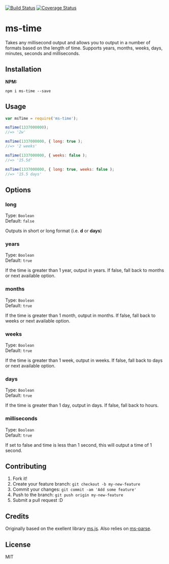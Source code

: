 [![Build Status](https://travis-ci.org/codymorrison/ms-conversion.svg?branch=master)](https://travis-ci.org/codymorrison/ms-conversion) [![Coverage Status](https://coveralls.io/repos/codymorrison/ms-conversion/badge.svg)](https://coveralls.io/r/codymorrison/ms-conversion)


# ms-time

Takes any millisecond output and allows you to output in a number of formats based on the length of time. Supports years, months, weeks, days, minutes, seconds and milliseconds.

## Installation

**NPM:**

```npm i ms-time --save```

## Usage

```js
var msTime = require('ms-time');

msTime(1337000000);
//=> '2w'

msTime(1337000000, { long: true );
//=> '2 weeks'

msTime(1337000000, { weeks: false );
//=> '15.5d'

msTime(1337000000, { long: true, weeks: false );
//=> '15.5 days'
```

## Options

### long

Type: ```Boolean```<br>
Default: ```false```

Outputs in short or long format (i.e. **d** or **days**)

### years

Type: ```Boolean```<br>
Default: ```true```

If the time is greater than 1 year, output in years. If false, fall back to months or next available option.

### months

Type: ```Boolean```<br>
Default: ```true```

If the time is greater than 1 month, output in months. If false, fall back to weeks or next available option.

### weeks

Type: ```Boolean```<br>
Default: ```true```

If the time is greater than 1 week, output in weeks. If false, fall back to days or next available option.

### days

Type: ```Boolean```<br>
Default: ```true```

If the time is greater than 1 day, output in days. If false, fall back to hours.

### milliseconds

Type: ```Boolean```<br>
Default: ```true```

If set to false and time is less than 1 second, this will output a time of 1 second.

## Contributing

1. Fork it!
2. Create your feature branch: `git checkout -b my-new-feature`
3. Commit your changes: `git commit -am 'Add some feature'`
4. Push to the branch: `git push origin my-new-feature`
5. Submit a pull request :D


## Credits

Originally based on the exellent library [ms.js](https://github.com/rauchg/ms.js). Also relies on [ms-parse](https://github.com/sindresorhus/pretty-ms).

## License

MIT